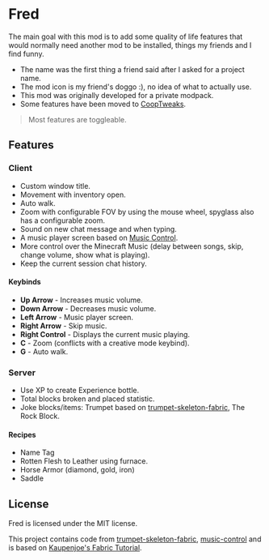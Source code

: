 # Fred

The main goal with this mod is to add some quality of life features that would normally need another mod to be installed, things my friends and I find funny.

- The name was the first thing a friend said after I asked for a project name.
- The mod icon is my friend's doggo :), no idea of what to actually use.
- This mod was originally developed for a private modpack.
- Some features have been moved to [CoopTweaks](https://github.com/Kyagara/CoopTweaks).

> Most features are toggleable.

## Features

### Client

- Custom window title.
- Movement with inventory open.
- Auto walk.
- Zoom with configurable FOV by using the mouse wheel, spyglass also has a configurable zoom.
- Sound on new chat message and when typing.
- A music player screen based on [Music Control](https://github.com/sf-inc/music_control).
- More control over the Minecraft Music (delay between songs, skip, change volume, show what is playing).
- Keep the current session chat history.

#### Keybinds

- **Up Arrow** - Increases music volume.
- **Down Arrow** - Decreases music volume.
- **Left Arrow** - Music player screen.
- **Right Arrow** - Skip music.
- **Right Control** - Displays the current music playing.
- **C** - Zoom (conflicts with a creative mode keybind).
- **G** - Auto walk.

### Server

- Use XP to create Experience bottle.
- Total blocks broken and placed statistic.
- Joke blocks/items: Trumpet based on [trumpet-skeleton-fabric](https://github.com/JamiesWhiteShirt/trumpet-skeleton-fabric/), The Rock Block.

#### Recipes

- Name Tag
- Rotten Flesh to Leather using furnace.
- Horse Armor (diamond, gold, iron)
- Saddle

## License

Fred is licensed under the MIT license.

This project contains code
from [trumpet-skeleton-fabric](https://github.com/JamiesWhiteShirt/trumpet-skeleton-fabric/), [music-control](https://github.com/sf-inc/music_control) and is based on [Kaupenjoe's Fabric Tutorial](https://www.youtube.com/playlist?list=PLKGarocXCE1EeLZggaXPJaARxnAbUD8Y_).
